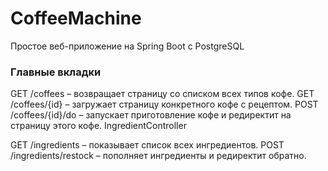 # CoffeeMachine
Простое веб-приложение на Spring Boot с PostgreSQL

###  Главные вкладки
  GET /coffees – возвращает страницу со списком всех типов кофе.
  GET /coffees/{id} – загружает страницу конкретного кофе с рецептом.
  POST /coffees/{id}/do – запускает приготовление кофе и редиректит на страницу этого кофе.
  IngredientController
  
  GET /ingredients – показывает список всех ингредиентов.
  POST /ingredients/restock – пополняет ингредиенты и редиректит обратно.
